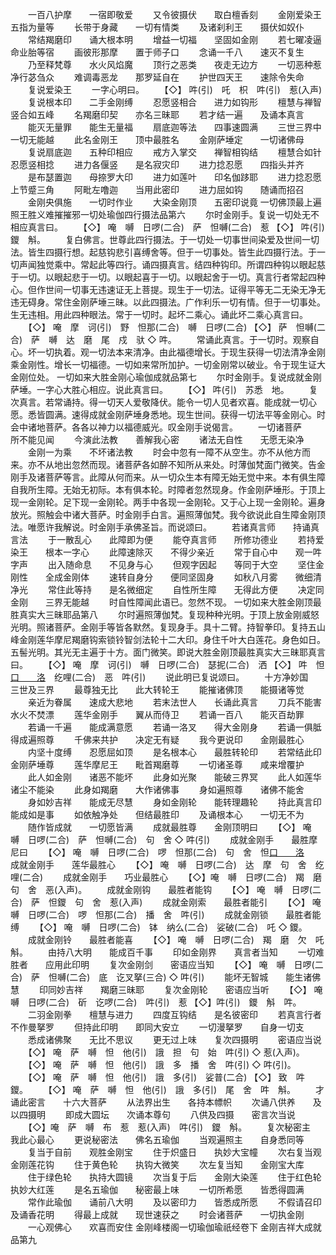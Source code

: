 <!-- { "loadSidebar": true } -->
　　一百八护摩　　一宿即敬爱
　　又令彼摄伏　　取白檀香刻
　　金刚爱染王　　五指为量等
　　长带于身藏　　一切有情类
　　及诸刹利王　　摄伏如奴仆
　　常结羯磨印　　诵大根本明
　　增益一切福　　坚固如金刚
　　若七曜凌逼　　命业胎等宿
　　画彼形那摩　　置于师子口
　　念诵一千八　　速灭不复生
　　乃至释梵尊　　水火风焰魔
　　顶行之恶类　　夜走无边方
　　一切恶种惹　　净行苾刍众
　　难调毒恶龙　　那罗延自在
　　护世四天王　　速除令失命
　　复说爱染王
　　一字心明曰。
　　【◇】
吽(引)　吒　枳　吽(引)　惹(入声)
　　复说根本印　　二手金刚缚
　　忍愿竖相合　　进力如钩形
　　檀慧与禅智　　竖合如五峰
　　名羯磨印契　　亦名三昧耶
　　若才结一遍　　及诵本真言
　　能灭无量罪　　能生无量福
　　扇底迦等法　　四事速圆满
　　三世三界中　　一切无能越
　　此名金刚王　　顶中最胜名
　　金刚萨埵定　　一切诸佛母
　　复说扇底迦　　五种印相应
　　戒方入掌交　　禅智相钩结
　　檀慧合如针　　忍愿竖相捻
　　进力各偃竖　　是名寂灾印
　　进力捻忍愿　　四指头并齐
　　是布瑟置迦　　母捺罗大印
　　进力如莲叶　　印名伽跢耶
　　进力捻忍愿　　上节蹙三角
　　阿毗左噜迦　　当用此密印
　　进力屈如钩　　随诵而招召
　　金刚央俱施　　一切时作业
　　大染金刚顶　　五密印说竟
一切佛顶最上遍照王胜义难摧摧邪一切处瑜伽四行摄法品第六
　　尔时金刚手。复说一切处无不相应真言曰。
　　【◇】
唵　嚩　日啰(二合)　萨　怛嚩(二合)　惹
【◇】
吽(引)　鑁　斛。
　　复白佛言。世尊此四行摄法。于一切处一切事世间染爱及世间一切法。皆生四摄行想。起慈钩悲引喜缚舍等。但于一切事处。皆生此四摄行法。于一切声闻独觉乘中。常起此等四行。诵四摄真言。结四种钩印。所谓四种钩以眼起慈于一切。以眼起悲于一切。以眼起喜于一切。以眼起舍于一切。真言行者常起四种心。但作世间一切事无违速证无上菩提。现生于一切法。证得平等无二无染无净无违无碍身。常住金刚萨埵三昧。以此四摄法。广作利乐一切有情。但于一切事处。生无违相。用此四种眼法。常于一切时。起坏二乘心。诵此坏二乘心真言曰。
　　【◇】
唵　摩　诃(引)　野　怛那(二合)　嚩　日啰(二合)
【◇】
萨　怛嚩(二合)　萨　嚩　达　磨　尾　戍　驮
◇
吽。
　　常诵此真言。于一切时。观察自心。坏一切执着。观一切法本来清净。由此福德增长。于现生获得一切法清净金刚乘金刚性。增长一切福德。一切如来常所加护。一切金刚常以破业。令于现生证大金刚位处。
一切如来大胜金刚心瑜伽成就品第七
　　尔时金刚手。复说成就金刚萨埵。一字心大胜心相应。说此真言曰。
　　【◇】
吽(引)　苏悉　地。
　　复次真言。若常诵持。得一切天人爱敬降伏。能令一切人见者欢喜。能成就一切心愿。悉皆圆满。速得成就金刚萨埵身悉地。现生世间。获得一切法平等金刚心。时会中诸地菩萨。各各以神力以福德威光。叹金刚手说偈言。
　　一切诸菩萨　　所不能见闻
　　今演此法教　　善解我心密
　　诸法无自性　　无愿无染净
　　金刚一为乘　　不坏诸法教
　　时会中忽有一障不从空生。亦不从他方而来。亦不从地出忽然而现。诸菩萨各如醉不知所从来处。时薄伽梵面门微笑。告金刚手及诸菩萨等言。此障从何而来。从一切众生本有障无始无觉中来。本有俱生障自我所生障。无始无初际。本有俱本轮。时障者忽然现身。作金刚萨埵形。于顶上现一金刚轮。足下现一金刚轮。两手中各现一金刚轮。又于心上现一金刚轮。遍身放光。照触会中诸大菩萨。时金刚手白言。遍照薄伽梵。我今欲说此自生障金刚顶法。唯愿许我解说。时金刚手承佛圣旨。而说颂曰。
　　若诸真言师　　持诵真言法
　　于一散乱心　　此障即为便
　　能夺真言师　　所修功德业
　　若持爱染王　　根本一字心
　　此障速除灭　　不得少亲近
　　常于自心中　　观一吽字声
　　出入随命息　　不见身与心
　　但观字因起　　等同于大空
　　坚住金刚性　　全成金刚体
　　速转自身分　　便同坚固身
　　如秋八月雾　　微细清净光
　　常住此等持　　是名微细定
　　自性所生障　　无得此方便
　　决定同金刚　　三界无能越
　　时自性障闻此语已。忽然不现。
一切如来大胜金刚顶最胜真实大三昧耶品第八
　　尔时遍照薄伽梵。复现种种光明。于顶上放金刚威怒光明。照诸菩萨。金刚手等皆各默然。复现身手。具十二臂。持智拳印。复持五山峰金刚莲华摩尼羯磨钩索锁铃智剑法轮十二大印。身住千叶大白莲花。身色如日。五髻光明。其光无主遍于十方。面门微笑。即说大胜金刚顶最胜真实大三昧耶真言曰。
　　【◇】
唵　摩　诃(引)　嚩　日啰(二合)　瑟抳(二合)　洒
【◇】
吽　怛[口　　洛](二合)　纥哩(二合)　恶　吽(引)
　　说此明已复说颂曰。
　　十方净妙国　　三世及三界
　　最尊独无比　　此大转轮王
　　能摧诸佛顶　　能摄诸等觉
　　亲近为眷属　　速成大悲地
　　若末法世人　　长诵此真言
　　刀兵不能害　　水火不焚漂
　　莲华金刚手　　翼从而侍卫
　　若诵一百八　　能灭百劫罪
　　若诵一千遍　　能成满意愿
　　若诵一洛叉　　得大金刚身
　　若诵一俱胝　　得成遍照尊
　　千佛来共护　　决定无有疑
　　我今更说印　　金刚最胜心
　　内坚十度缚　　忍愿屈如顶
　　是名根本心　　最胜转轮印
　　若常结此印　　金刚萨埵尊
　　莲华摩尼王　　毗首羯磨尊
　　一切诸圣尊　　咸来增覆护
　　此人如金刚　　诸恶不能坏
　　此身如光聚　　能破三界冥
　　此人如莲华　　诸尘不能染
　　此身如羯磨　　大作诸佛事
　　身如遍照尊　　诸佛不能舍
　　身如妙吉祥　　能成无尽慧
　　身如金刚轮　　能转理趣轮
　　持此真言印　　能成如是事
　　如依触净处　　但结最胜印
　　及诵根本心　　一切无不为
　　随作皆成就　　一切愿皆满
　　成就最胜尊　　金刚顶明曰
　　【◇】
唵　嚩　日啰(二合)　萨　怛嚩(二合)　句　舍
◇
吽(引)
　　成就金刚手　　最胜摩尼曰
　　【◇】
唵　嚩　日啰(二合)　啰　怛那(二合)　句　舍　怛[口　　洛](二合)
　　成就金刚手　　莲华最胜心
　　【◇】
唵　嚩　日啰(二合)　达　摩　句　舍　纥哩(二合)
　　成就金刚手　　巧业最胜心
　　【◇】唵　嚩　日啰(二合)　羯　磨　句　舍　恶(入声)。
　　成就金刚钩　　最胜者能钩
　　【◇】
唵　嚩　日啰(二合)　萨　怛鑁　句　舍　惹(入声)
　　成就金刚索　　最胜者能引
　　【◇】
唵　嚩　日啰(二合)　啰　怛那(二合)　播　舍　吽(引)
　　成就金刚锁　　最胜者能缚
　　【◇】
唵　嚩　日啰(二合)　钵　纳么(二合)　娑破(二合)　吒
◇
鑁。
　　成就金刚铃　　最胜者能喜
　　【◇】
唵　嚩　日啰(二合)　羯　磨　欠　吒　斛。
　　由持八大明　　能成百千事
　　印如金刚界　　真言者当知
　　一切难胜者　　应用此印明
　　复次金刚剑　　密语应当知
　　【◇】
唵　嚩　日啰(二合)　萨　怛嚩(二合)　底　讫叉拏(三合)
◇
吽(引)
　　能坏无智城　　能生诸佛慧
　　印同妙吉祥　　羯磨三昧耶
　　复次金刚轮　　密语应当听
　　【◇】
唵　嚩　日啰(二合)　斫　讫啰(二合)　吽(引)　惹
【◇】吽(引)　鑁　斛　吽。
　　二羽金刚拳　　檀慧与进力
　　四度互钩结　　是名彼密印
　　若真言行者　　不作曼拏罗
　　但持此印明　　即同大安立
　　一切漫拏罗　　自身一切支
　　悉成诸佛聚　　无比不思议
　　更无过上味　　复次四摄明
　　密语应当说
　　【◇】
唵　萨　嚩　怛　他(引)　誐　担　句　始　吽(引)
◇
惹(入声)。
　　【◇】
唵　萨　嚩　怛　他(引)　誐　多　播　舍　吽(引)
◇
吽(引)。
　　【◇】
唵　萨　嚩　怛　他(引)　誐　多(引)　娑普(二合)
【◇】
致　吽　鑁。
　　【◇】
唵　萨　嚩　怛　他(引)　誐　多(引)　尾　舍　吽　斛。
　　才诵此密言　　十六大菩萨
　　从法界出生　　各持本幖帜
　　次诵八供养　　及以四摄明
　　即成大圆坛　　次诵本尊句
　　八供及四摄　　密言次当说
　　【◇】唵　萨　嚩　布　惹　惹(入声)　吽(引)　鑁　斛。
　　复次秘密主　　我此心最心
　　更说秘密法　　佛名五瑜伽
　　当观遍照主　　自身悉同等
　　复当于自前　　观胜金刚宝
　　住于炽盛日　　执妙大宝幢
　　次右复当观　　金刚莲花钩
　　住于黄色轮　　执钩大微笑
　　次左复当知　　金刚宝大库
　　住于绿色轮　　执持大圆镜
　　次当复于后　　金刚大染莲
　　住于红色轮　　执妙大红莲
　　是名五瑜伽　　秘密最上味
　　一切所希愿　　皆悉得圆满
　　常作此瑜伽　　诵前八大明
　　及以密印力　　皆悉成所愿
　　不假请召印　　及诵香花明
　　得最上成就　　现世速获之
　　时会诸菩萨　　一切执金刚
　　一心观佛心　　欢喜而安住
金刚峰楼阁一切瑜伽瑜祇经卷下
金刚吉祥大成就品第九
